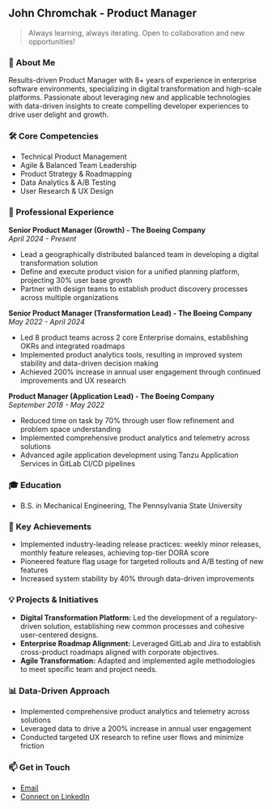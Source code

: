 ## John Chromchak - Product Manager 
> Always learning, always iterating. Open to collaboration and new opportunities!

### 👋 About Me
Results-driven Product Manager with 8+ years of experience in enterprise software environments, specializing in digital transformation and high-scale platforms. Passionate about leveraging new and applicable technologies with data-driven insights to create compelling developer experiences to drive user delight and growth.

### 🛠️ Core Competencies

- Technical Product Management
- Agile & Balanced Team Leadership
- Product Strategy & Roadmapping
- Data Analytics & A/B Testing
- User Research & UX Design

 
### 💼 Professional Experience
**Senior Product Manager (Growth) - The Boeing Company**  
*April 2024 - Present*

- Lead a geographically distributed balanced team in developing a digital transformation solution
- Define and execute product vision for a unified planning platform, projecting 30% user base growth
- Partner with design teams to establish product discovery processes across multiple organizations

**Senior Product Manager (Transformation Lead) - The Boeing Company**  
*May 2022 - April 2024*

- Led 8 product teams across 2 core Enterprise domains, establishing OKRs and integrated roadmaps
- Implemented product analytics tools, resulting in improved system stability and data-driven decision making
- Achieved 200% increase in annual user engagement through continued improvements and UX research

**Product Manager (Application Lead) - The Boeing Company**  
*September 2018 - May 2022*

- Reduced time on task by 70% through user flow refinement and problem space understanding
- Implemented comprehensive product analytics and telemetry across solutions
- Advanced agile application development using Tanzu Application Services in GitLab CI/CD pipelines

### 🎓 Education

- B.S. in Mechanical Engineering, The Pennsylvania State University

### 🚀 Key Achievements

- Implemented industry-leading release practices: weekly minor releases, monthly feature releases, achieving top-tier DORA score
- Pioneered feature flag usage for targeted rollouts and A/B testing of new features
- Increased system stability by 40% through data-driven improvements

### 💡 Projects & Initiatives

- **Digital Transformation Platform:** Led the development of a regulatory-driven solution, establishing new common processes and cohesive user-centered designs.
- **Enterprise Roadmap Alignment:** Leveraged GitLab and Jira to establish cross-product roadmaps aligned with corporate objectives.
- **Agile Transformation:** Adapted and implemented agile methodologies to meet specific team and project needs.

### 📊 Data-Driven Approach

- Implemented comprehensive product analytics and telemetry across solutions
- Leveraged data to drive a 200% increase in annual user engagement
- Conducted targeted UX research to refine user flows and minimize friction


### 📫 Get in Touch
- [Email](john.chromchak@outlook.com)
- [Connect on LinkedIn](https://www.linkedin.com/in/jchromchak/)

<!--
**jchromchak3/jchromchak3** is a ✨ _special_ ✨ repository because its `README.md` (this file) appears on your GitHub profile.

Here are some ideas to get you started:

- 🔭 I’m currently working on ...
- 🌱 I’m currently learning ...
- 👯 I’m looking to collaborate on ...
- 🤔 I’m looking for help with ...
- 💬 Ask me about ...
- 📫 How to reach me: ...
- 😄 Pronouns: ...
- ⚡ Fun fact: ...

## 💡 My Product Philosophy
"Great products solve real problems. My approach combines data-driven decision making with a deep empathy for user needs, always striving to balance business goals with customer satisfaction."



-->




